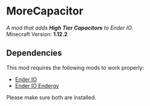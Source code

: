 # MoreCapacitor

*A mod that adds **High Tier Capacitors** to Ender IO.*  
Minecraft Version: **1.12.2**


## Dependencies

This mod requires the following mods to work properly:

- [Ender IO](https://www.curseforge.com/minecraft/mc-mods/ender-io)
- [Ender IO Endergy](https://www.curseforge.com/minecraft/mc-mods/ender-io-endergy)

Please make sure both are installed.

